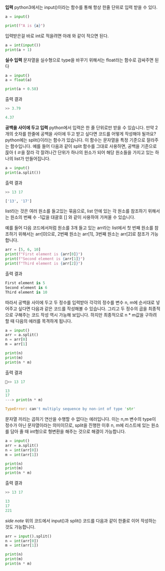 
**입력**
python3에서는 input()이라는 함수를 통해 항상 한줄 단위로 입력 받을 수 있다.
```python
a = input()

print(f"A is {a}")
```
입력받은걸 바로 int로 적을려면 아래 와 같이 적으면 된다.
```python
a = int(input())
print(a + 1)
```

**실수 입력**
문자열을 실수형으로 type을 바꾸기 위해서는 float라는 함수로 감싸주면 된다
```python
a = input()
a = float(a)

print(a + 0.58)
```
출력 결과
```python
>> 3.79

4.37
```

**공백을 사이에 두고 입력**
python에서 입력은 한 줄 단위로만 받을 수 있습니다.
만약 2개의 숫자를 한줄에 공백을 사이에 두고 받고 싶다면 코드를 어떻게 작성해야 될까요?
python에는 split()이라는 함수가 있습니다. 이 함수는 문자열을 특정 기준으로 잘라주는 함수입니다.
예를 들어 다음과 같이 split 함수를 그대로 사용하면, 공백을 기준으로 묹아ㅕㄹ을 잘라 각 잘려나간 단위가 하나의 원소가 되어 해당 원소들을 가지고 있는 하나의 list가 만들어집니다.


```python
a = input()
print(a.split())
```
출력 결과
```python
>> 13 17

['13', '17']
```

list라는 것은 여러 원소를 들고있는 묶음으로, list 안에 있는 각 원소를 참조하기 위해서는 원소의 번째 수 -1값을 대괄호 [] 와 같이 사용하여 가져올 수 있습니다.

예를 들어 다음 코드에서처럼 원소를 3개 들고 있는 arr라는 list에서 첫 번째 원소를 참조하기 위해서는 arr[0]으로, 2번째 원소는 arr[1], 3번째 원소는 arr[2]로 참조가 가능합니다.
```python
arr = [5, 6, 10]
print(f"First element is {arr[0]}")
print(f"Second element is {arr[1]}")
print(f"Third element is {arr[2]}")
```

출력 결과
```python
First element is 5
Second element is 6
Third element is 10
```
따라서 공백을 사이에 두고 두 정수를 입력받아 각각의 정수를 변수 n, m에 순서대로 넣어주고 싶다면 다음과 같은 코드를 작성해볼 수 있습니다. 그리고 두 정수의 곱을 최종적으로 구해주는 코드 작성 역시 가능해 보입니다. 하지만 최종적으로 n * m값을 구하려 할 때 다음의 에러를 목격하게 됩니다.

```python
a = input()
arr = a.split()
n = arr[0]
m = arr[1]

print(n)
print(m)
print(n * m)
```
출력 결과
```python
>> 13 17

13
17
---> print(n * m)

TypeError: can't multiply sequence by non-int of type 'str'
```
문자열 끼리는 곱하기 연산을 수행할 수 없다는 에러입니다. 이는 n,m 변수의 type이 정수가 아닌 문자열이라는 의미이므로, split을 진행한 이후 n, m에 리스트에 있는 원소를 담아 줄 때 int형으로 형변환을 해주는 것으로 해결이 가능합니다.
```python
a = input()
arr = a.split()
n = int(arr[0])
m = int(arr[1])

print(n)
print(m)
print(n * m)
```

출력 결과
```python
>> 13 17

13
17
221
```

*side note*
위의 코드에서 input()과 split() 코드를 다음과 같이 한줄로 이어 작성하는 것도 가능합니다.

```python
arr = input().split()
n = int(arr[0])
m = int(arr[1])

print(n)
print(m)
print(n * m)
```


